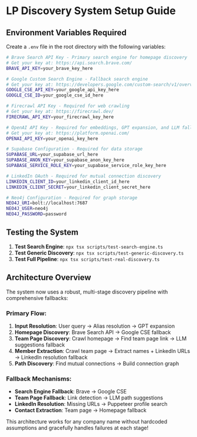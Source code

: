 # LP Discovery System Setup Guide

## Environment Variables Required

Create a `.env` file in the root directory with the following variables:

```bash
# Brave Search API Key - Primary search engine for homepage discovery
# Get your key at: https://api.search.brave.com/
BRAVE_API_KEY=your_brave_key_here

# Google Custom Search Engine - Fallback search engine
# Get your key at: https://developers.google.com/custom-search/v1/overview
GOOGLE_CSE_API_KEY=your_google_api_key_here
GOOGLE_CSE_ID=your_google_cse_id_here

# Firecrawl API Key - Required for web crawling
# Get your key at: https://firecrawl.dev/
FIRECRAWL_API_KEY=your_firecrawl_key_here

# OpenAI API Key - Required for embeddings, GPT expansion, and LLM fallbacks
# Get your key at: https://platform.openai.com/
OPENAI_API_KEY=your_openai_key_here

# Supabase Configuration - Required for data storage
SUPABASE_URL=your_supabase_url_here
SUPABASE_ANON_KEY=your_supabase_anon_key_here
SUPABASE_SERVICE_ROLE_KEY=your_supabase_service_role_key_here

# LinkedIn OAuth - Required for mutual connection discovery
LINKEDIN_CLIENT_ID=your_linkedin_client_id_here
LINKEDIN_CLIENT_SECRET=your_linkedin_client_secret_here

# Neo4j Configuration - Required for graph storage
NEO4J_URI=bolt://localhost:7687
NEO4J_USER=neo4j
NEO4J_PASSWORD=password
```

## Testing the System

1. **Test Search Engine**: `npx tsx scripts/test-search-engine.ts`
2. **Test Generic Discovery**: `npx tsx scripts/test-generic-discovery.ts`
3. **Test Full Pipeline**: `npx tsx scripts/test-real-discovery.ts`

## Architecture Overview

The system now uses a robust, multi-stage discovery pipeline with comprehensive fallbacks:

### **Primary Flow:**
1. **Input Resolution**: User query → Alias resolution → GPT expansion
2. **Homepage Discovery**: Brave Search API → Google CSE fallback
3. **Team Page Discovery**: Crawl homepage → Find team page link → LLM suggestions fallback
4. **Member Extraction**: Crawl team page → Extract names + LinkedIn URLs → LinkedIn resolution fallback
5. **Path Discovery**: Find mutual connections → Build connection graph

### **Fallback Mechanisms:**
- **Search Engine Fallback**: Brave → Google CSE
- **Team Page Fallback**: Link detection → LLM path suggestions
- **LinkedIn Resolution**: Missing URLs → Puppeteer profile search
- **Contact Extraction**: Team page → Homepage fallback

This architecture works for any company name without hardcoded assumptions and gracefully handles failures at each stage! 